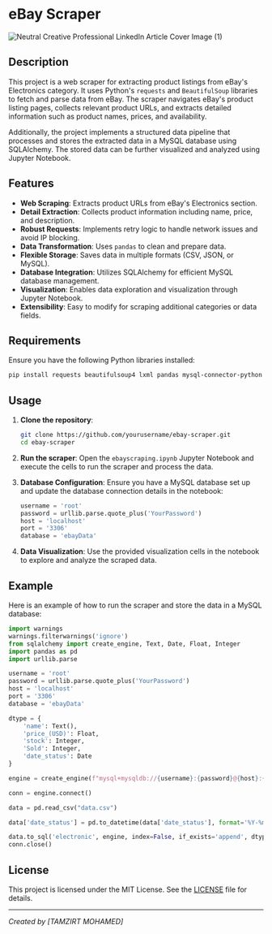 # eBay Scraper
![Neutral Creative Professional LinkedIn Article Cover Image (1)](https://github.com/user-attachments/assets/3bbbabb3-8602-4301-a64c-b6f826338b44)

## Description
This project is a web scraper for extracting product listings from eBay's Electronics category. It uses Python's `requests` and `BeautifulSoup` libraries to fetch and parse data from eBay. The scraper navigates eBay's product listing pages, collects relevant product URLs, and extracts detailed information such as product names, prices, and availability.

Additionally, the project implements a structured data pipeline that processes and stores the extracted data in a MySQL database using SQLAlchemy. The stored data can be further visualized and analyzed using Jupyter Notebook.

## Features
- **Web Scraping**: Extracts product URLs from eBay's Electronics section.
- **Detail Extraction**: Collects product information including name, price, and description.
- **Robust Requests**: Implements retry logic to handle network issues and avoid IP blocking.
- **Data Transformation**: Uses `pandas` to clean and prepare data.
- **Flexible Storage**: Saves data in multiple formats (CSV, JSON, or MySQL).
- **Database Integration**: Utilizes SQLAlchemy for efficient MySQL database management.
- **Visualization**: Enables data exploration and visualization through Jupyter Notebook.
- **Extensibility**: Easy to modify for scraping additional categories or data fields.

## Requirements
Ensure you have the following Python libraries installed:
```sh
pip install requests beautifulsoup4 lxml pandas mysql-connector-python SQLAlchemy jupyter
```

## Usage
1. **Clone the repository**:
    ```sh
    git clone https://github.com/yourusername/ebay-scraper.git
    cd ebay-scraper
    ```

2. **Run the scraper**:
    Open the `ebayscraping.ipynb` Jupyter Notebook and execute the cells to run the scraper and process the data.

3. **Database Configuration**:
    Ensure you have a MySQL database set up and update the database connection details in the notebook:
    ```python
    username = 'root'
    password = urllib.parse.quote_plus('YourPassword')
    host = 'localhost'
    port = '3306'
    database = 'ebayData'
    ```

4. **Data Visualization**:
    Use the provided visualization cells in the notebook to explore and analyze the scraped data.

## Example
Here is an example of how to run the scraper and store the data in a MySQL database:
```python
import warnings
warnings.filterwarnings('ignore')
from sqlalchemy import create_engine, Text, Date, Float, Integer
import pandas as pd
import urllib.parse

username = 'root'
password = urllib.parse.quote_plus('YourPassword')
host = 'localhost'
port = '3306'
database = 'ebayData'

dtype = {
    'name': Text(),
    'price_(USD)': Float,
    'stock': Integer,
    'Sold': Integer,
    'date_status': Date
}

engine = create_engine(f"mysql+mysqldb://{username}:{password}@{host}:{port}/{database}")

conn = engine.connect()

data = pd.read_csv("data.csv")

data['date_status'] = pd.to_datetime(data['date_status'], format='%Y-%m-%d').dt.strftime('%Y-%m-%d')

data.to_sql('electronic', engine, index=False, if_exists='append', dtype=dtype)
conn.close()
```

## License
This project is licensed under the MIT License. See the [LICENSE](LICENSE) file for details.

---

*Created by [TAMZIRT MOHAMED]*
